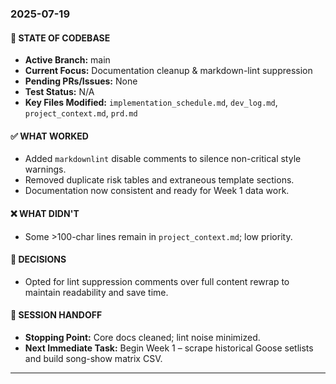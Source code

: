 ### 2025-07-19

#### 🔄 STATE OF CODEBASE
- **Active Branch:** main
- **Current Focus:** Documentation cleanup & markdown-lint suppression
- **Pending PRs/Issues:** None
- **Test Status:** N/A
- **Key Files Modified:** `implementation_schedule.md`, `dev_log.md`, `project_context.md`, `prd.md`

#### ✅ WHAT WORKED
- Added `markdownlint` disable comments to silence non-critical style warnings.
- Removed duplicate risk tables and extraneous template sections.
- Documentation now consistent and ready for Week 1 data work.

#### ❌ WHAT DIDN'T
- Some >100-char lines remain in `project_context.md`; low priority.

#### 🔀 DECISIONS
- Opted for lint suppression comments over full content rewrap to maintain readability and save time.

#### 🏁 SESSION HANDOFF
- **Stopping Point:** Core docs cleaned; lint noise minimized.
- **Next Immediate Task:** Begin Week 1 – scrape historical Goose setlists and build song-show matrix CSV.

---
